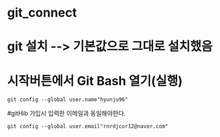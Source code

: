 # git_connect

# git 설치 --> 기본값으로 그대로 설치했음

# 시작버튼에서 Git Bash 열기(실행)

```
git config --global user.name"hyunju96"
```
#gitHib 가입시 입력한 이메일과 동일해야한다.
```
git config --global user.email"rnrdjcor12@naver.com"
```
